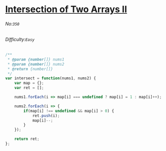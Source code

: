 # [Intersection of Two Arrays II](https://leetcode.com/problems/intersection-of-two-arrays-ii/)
###### No:`350`
###### Difficulty:`Easy`


```javascript
/**
 * @param {number[]} nums1
 * @param {number[]} nums2
 * @return {number[]}
 */
var intersect = function(nums1, nums2) {
    var map = {};
    var ret = [];

    nums1.forEach(i => map[i] === undefined ? map[i] = 1 : map[i]++);

    nums2.forEach(i => {
        if(map[i] !== undefined && map[i] > 0) {
            ret.push(i);
            map[i]--;
        }
    });

    return ret;
};
```
